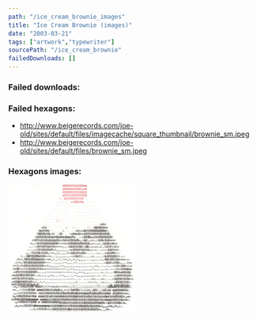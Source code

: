 ```yaml
---
path: "/ice_cream_brownie_images"
title: "Ice Cream Brownie (images)"
date: "2003-03-21"
tags: ["artwork","typewriter"]
sourcePath: "/ice_cream_brownie"
failedDownloads: []
---
```



### Failed downloads:

### Failed hexagons:
* http://www.beigerecords.com/joe-old/sites/default/files/imagecache/square_thumbnail/brownie_sm.jpeg
 * http://www.beigerecords.com/joe-old/sites/default/files/brownie_sm.jpeg

### Hexagons images:
 ![brownie_sm.jpg_hexagon.jpeg](brownie_sm.jpg_hexagon.jpeg)
